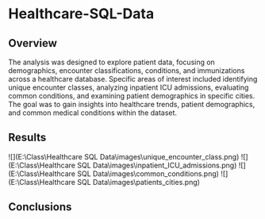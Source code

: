 # Healthcare-SQL-Data

## Overview

The analysis was designed to explore patient data, focusing on demographics, encounter classifications, conditions, and immunizations across a healthcare database. Specific areas of interest included identifying unique encounter classes, analyzing inpatient ICU admissions, evaluating common conditions, and examining patient demographics in specific cities. The goal was to gain insights into healthcare trends, patient demographics, and common medical conditions within the dataset.

## Results

![](E:\Class\Healthcare SQL Data\images\unique_encounter_class.png)
![](E:\Class\Healthcare SQL Data\images\inpatient_ICU_admissions.png)
![](E:\Class\Healthcare SQL Data\images\common_conditions.png)
![](E:\Class\Healthcare SQL Data\images\patients_cities.png)

## Conclusions




